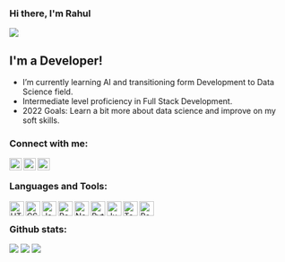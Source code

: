 ### Hi there, I'm Rahul
![](https://komarev.com/ghpvc/?username=rahul1115&color=lightgrey&style=for-the-badge)

## I'm a Developer!

- I’m currently learning AI and transitioning form Development to Data Science field.
- Intermediate level proficiency in Full Stack Development.
- 2022 Goals: Learn a bit more about data science and improve on my soft skills.


### Connect with me:

[<img align="left" alt="Rahul_1115 | Twitter" width="22px" src="https://img.icons8.com/color/48/undefined/twitter--v1.png" />][twitter]
[<img align="left" alt="rahul1115 | LinkedIn" width="22px" src="https://img.icons8.com/color/48/undefined/linkedin-circled--v1.png" />][linkedin]
[<img align="left" alt="mr_rahulgupta | Instagram" width="22px" src="https://img.icons8.com/fluency/48/undefined/instagram-new.png" />][instagram]

<br />

### Languages and Tools:

<img align="left" alt="HTML5" width="26px" src="https://img.icons8.com/color/48/undefined/html-5--v1.png" />
<img align="left" alt="CSS3" width="26px" src="https://img.icons8.com/color/48/undefined/css3.png" />
<img align="left" alt="JavaScript" width="26px" src="https://img.icons8.com/color/48/undefined/javascript--v1.png" />
<img align="left" alt="React" width="26px" src="https://img.icons8.com/color/48/undefined/react-native.png" />
<img align="left" alt="Node.js" width="26px" src="https://img.icons8.com/color/48/undefined/nodejs.png" />
<img align="left" alt="Python" width="26px" src="https://img.icons8.com/color/48/undefined/python--v1.png" />
<img align="left" alt="Jupyter Notebook" width="26px" src="https://img.icons8.com/fluency/48/undefined/jupyter.png" />
<img align="left" alt="Tensorflow" width="26px" src="https://img.icons8.com/color/48/undefined/tensorflow.png" />
<img align="left" alt="Power BI" width="26px" src="https://img.icons8.com/color/48/undefined/power-bi.png" />

<br />

### Github stats:
<img src="https://github-readme-stats.vercel.app/api?username=rahul1115&theme=swift&hide_border=false&include_all_commits=true&count_private=true">

<img src="https://github-readme-streak-stats.herokuapp.com/?user=rahul1115&theme=swift&hide_border=false">

<img src="https://github-readme-stats.vercel.app/api/top-langs/?username=rahul1115&theme=swift&hide_border=false&include_all_commits=true&count_private=true&layout=compact">


[twitter]: https://twitter.com/Rahul_1115
[instagram]: https://instagram.com/mr_rahulgupta_
[linkedin]: https://linkedin.com/in/rahulgupta-15
